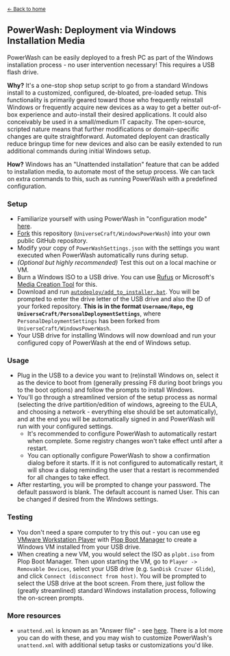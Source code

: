 <sup>[← Back to home](https://github.com/UniverseCraft/WindowsPowerWash/tree/main/README.md)</sup>

## PowerWash: Deployment via Windows Installation Media

PowerWash can be easily deployed to a fresh PC as part of the Windows installation process - no user intervention necessary! This requires a USB flash drive.

**Why?** It's a one-stop shop setup script to go from a standard Windows install to a customized, configured, de-bloated, pre-loaded setup. This functionality is primarily geared toward those who frequently reinstall Windows or frequently acquire new devices as a way to get a better out-of-box experience and auto-install their desired applications. It could also conceivably be used in a small/medium IT capacity. The open-source, scripted nature means that further modifications or domain-specific changes are quite straightforward. Automated deployent can drastically reduce bringup time for new devices and also can be easily extended to run additional commands during initial Windows setup.

**How?** Windows has an "Unattended installation" feature that can be added to installation media, to automate most of the setup process. We can tack on extra commands to this, such as running PowerWash with a predefined configuration.

### Setup
- Familiarize yourself with using PowerWash in "configuration mode" [here](https://github.com/UniverseCraft/WindowsPowerWash/tree/main/docs/USAGE_CONFIG.md).
- [Fork](https://docs.github.com/en/get-started/quickstart/fork-a-repo) this repository (`UniverseCraft/WindowsPowerWash`) into your own public GitHub repository.
- Modify your copy of `PowerWashSettings.json` with the settings you want executed when PowerWash automatically runs during setup.
- *(Optional but highly recommended)* Test this out on a local machine or VM.
- Burn a Windows ISO to a USB drive. You can use [Rufus](https://github.com/pbatard/rufus/releases/) or Microsoft's [Media Creation Tool](https://www.microsoft.com/en-us/software-download/windows10) for this.
- Download and run [`autodeploy/add_to_installer.bat`](https://github.com/UniverseCraft/WindowsPowerWash/tree/main/autodeploy/add_to_installer.bat). You will be prompted to enter the drive letter of the USB drive and also the ID of your forked repository. **This is in the format `Username/Repo`, eg `UniverseCraft/PersonalDeploymentSettings`**, where `PersonalDeploymentSettings` has been forked from `UniverseCraft/WindowsPowerWash`.
- Your USB drive for installing Windows will now download and run your configured copy of PowerWash at the end of Windows setup.

### Usage
- Plug in the USB to a device you want to (re)install Windows on, select it as the device to boot from (generally pressing F8 during boot brings you to the boot options) and follow the prompts to install Windows.
- You'll go through a streamlined version of the setup process as normal (selecting the drive partition/edition of windows, agreeing to the EULA, and choosing a network - everything else should be set automatically), and at the end you will be automatically signed in and PowerWash will run with your configured settings.
  - It's recommended to configure PowerWash to automatically restart when complete. Some registry changes won't take effect until after a restart.
  - You can optionally configure PowerWash to show a confirmation dialog before it starts. If it is not configured to automatically restart, it will show a dialog reminding the user that a restart is recommended for all changes to take effect.
- After restarting, you will be prompted to change your password. The default password is blank. The default account is named User. This can be changed if desired from the Windows settings.

### Testing
- You don't need a spare computer to try this out - you can use eg [VMware Workstation Player](https://www.vmware.com/products/workstation-player.html) with [Plop Boot Manager](https://www.plop.at/en/bootmanager/download.html) to create a Windows VM installed from your USB drive.
- When creating a new VM, you would select the ISO as `plpbt.iso` from Plop Boot Manager. Then upon starting the VM, go to `Player -> Removable Devices`, select your USB drive (e.g. `SanDisk Cruzer Glide`), and click `Connect (disconnect from host)`. You will be prompted to select the USB drive at the boot screen. From there, just follow the (greatly streamlined) standard Windows installation process, following the on-screen prompts.

### More resources
- `unattend.xml` is known as an "Answer file" - see [here](https://learn.microsoft.com/en-us/windows-hardware/manufacture/desktop/update-windows-settings-and-scripts-create-your-own-answer-file-sxs?view=windows-10). There is a lot more you can do with these, and you may wish to customize PowerWash's `unattend.xml` with additional setup tasks or customizations you'd like.
